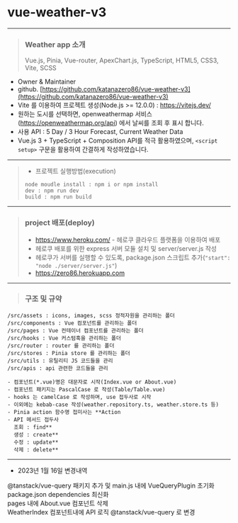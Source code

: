 # vue-weather-v3

---

> ### Weather app 소개 <br/>
> Vue.js, Pinia, Vue-router, ApexChart.js, TypeScript, HTML5, CSS3, Vite, SCSS
- Owner & Maintainer
- github. [https://github.com/katanazero86/vue-weather-v3](https://github.com/katanazero86/vue-weather-v3)
- Vite 를 이용하여 프로젝트 생성(Node.js >= 12.0.0) : https://vitejs.dev/
- 원하는 도시를 선택하면, openweathermap 서비스(https://openweathermap.org/api) 에서 날씨를 조회 후 표시 합니다.
- 사용 API : 5 Day / 3 Hour Forecast, Current Weather Data
- Vue.js 3 + TypeScript + Composition API를 적극 활용하였으며, `<script setup>` 구문을 활용하여 간결하게 작성하였습니다.

---

> - 프로젝트 실행방법(execution)
> ```
> node moudle install : npm i or npm install
> dev : npm run dev
> build : npm run build
> ```

---

> ### project 배포(deploy) <br/>
> - https://www.heroku.com/ - 헤로쿠 클라우드 플랫폼을 이용하여 배포
> - 헤로쿠 배포를 위한 express 서버 모듈 설치 및 server/server.js 작성
> - 헤로쿠가 서버를 실행할 수 있도록, package.json 스크립트 추가(`"start": "node ./server/server.js"`)
> - https://zero86.herokuapp.com

---

> ### 구조 및 규약

```
/src/assets : icons, images, scss 정적자원을 관리하는 폴더
/src/components : Vue 컴포넌트를 관리하는 폴더
/src/pages : Vue 컨테이너 컴포넌트를 관리하는 폴더
/src/hooks : Vue 커스텀훅을 관리하는 폴더
/src/router : router 를 관리하는 폴더
/src/stores : Pinia store 를 관리하는 폴더
/src/utils : 유틸리티 JS 코드들을 관리
/src/apis : api 관련한 코드들을 관리

- 컴포넌트(*.vue)명은 대문자로 시작(Index.vue or About.vue)
- 컴포넌트 패키지는 PascalCase 로 작성(Table/Table.vue)
- hooks 는 camelCase 로 작성하며, use 접두사로 시작
- 이외에는 kebab-case 작성(weather.repository.ts, weather.store.ts 등)
- Pinia action 함수명 접미사는 **Action
- API 메서드 접두사
  조회 : find**
  생성 : create**
  수정 : update**
  삭제 : delete**

```

---
- 2023년 1월 16일 변경내역   

@tanstack/vue-query 패키지 추가 및 main.js 내에 VueQueryPlugin 초기화   
package.json dependencies 최신화   
pages 내에 About.vue 컴포넌트 삭제   
WeatherIndex 컴포넌트내에 API 로직 @tanstack/vue-query 로 변경 